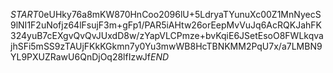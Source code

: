$START$0eUHky76a8mKW870HnCoo2096lU+5LdryaTYunuXc00Z1MnNyecS9lNI1F2uNofjz64lFsujF3m+gFp1/PAR5iAHtw26orEepMvVuJq6AcRQKJahFK324yuB7cEXgvQvQvJUxdD8w/zYapVLCPmze+bvKqiE6JSetEsoO8FWLkqvajhSFi5mSS9zTAUjFKkKGkmn7y0Yu3mwWB8HcTBNKMM2PqU7x/a7LMBN9YL9PXUZRawU6QnDjOq28lfIzwJf$END$